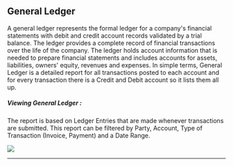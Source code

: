 <!-- add-next-prev-links -->
## General Ledger

A general ledger represents the formal ledger for a company's financial statements with debit and credit account records validated by a trial balance. The ledger provides a complete record of financial transactions over the life of the company. The ledger holds account information that is needed to prepare financial statements and includes accounts for assets, liabilities, owners' equity, revenues and expenses. In simple terms, General Ledger is a detailed report for all transactions posted to each account and for every transaction there is a Credit and Debit account so it lists them all up.

##### Viewing General Ledger :
The report is based on Ledger Entries that are made whenever transactions are submitted. This report can be filtered by Party, Account, Type of Transaction (Invoice, Payment) and a Date Range.

<img  src="/accounting/assets/img/generalledger.png"
      class="screenshot"
/>

---
